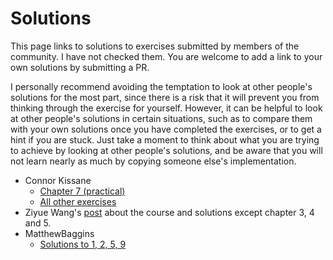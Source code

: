 # Solutions

This page links to solutions to exercises submitted by members of the community. I have not checked them. You are welcome to add a link to your own solutions by submitting a PR.

I personally recommend avoiding the temptation to look at other people's solutions for the most part, since there is a risk that it will prevent you from thinking through the exercise for yourself. However, it can be helpful to look at other people's solutions in certain situations, such as to compare them with your own solutions once you have completed the exercises, or to get a hint if you are stuck. Just take a moment to think about what you are trying to achieve by looking at other people's solutions, and be aware that you will not learn nearly as much by copying someone else's implementation.

- Connor Kissane
    - [Chapter 7 (practical)](https://github.com/ckkissane/rlhf-shakespeare)
    - [All other exercises](https://github.com/ckkissane/deep_learning_curriculum/tree/master/solutions)
- Ziyue Wang's [post](https://ziyuewang25.github.io/blog/2023/DLC/) about the course and solutions except chapter 3, 4 and 5.
- MatthewBaggins
    - [Solutions to 1, 2, 5, 9](https://github.com/MatthewBaggins/deep_learning_curriculum)
